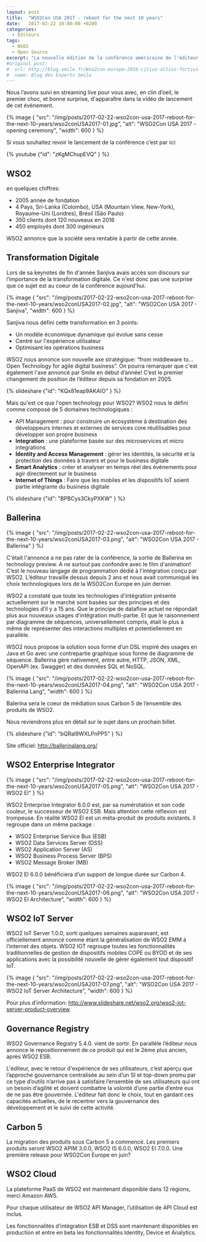 ```yaml
---
layout: post
title:  "WSO2Con USA 2017 - reboot for the next 10 years"
date:   2017-02-22 10:00:00 +0200
categories:
  - Editeurs
tags:
  - WSO2
  - Open Source
excerpt: "La nouvelle édition de la conférence américaine de l'éditeur WSO2, WSOConUSA 2017,  s’est ouverte dans un esprit de renaissance accompagné  d’airs d’opéra, de musiques traditionnelles chinoises et de ballerines."
#original_post:
#  url: http://blog.smile.fr/Wso2con-europe-2016-citius-altius-fortius
#  name: Blog des Experts Smile
---
```


Nous l’avons suivi en streaming live pour vous avec, en clin d’oeil, le premier choc, et bonne surprise, d'apparaître dans la vidéo de lancement de cet évènement.

{% image {
    "src": "/img/posts/2017-02-22-wso2con-usa-2017-reboot-for-the-next-10-years/wso2conUSA2017-01.jpg",
    "alt": "WSO2Con USA 2017 - opening ceremony",
    "width": 600 }  %}

Si vous souhaitez revoir le lancement de la conférence c’est par ici:

{% youtube {"id": "zKgMChupEVQ" } %}

## WSO2

en quelques chiffres:

- 2005 année de fondation
- 4 Pays, Sri-Lanka (Colombo), USA (Mountain View, New-York), Royaume-Uni (Londres), Brésil (São Paulo)
- 350 clients dont 120 nouveaux en 2016
- 450 employés dont 300 ingénieurs

WSO2 annonce que la société sera rentable à partir de cette année.

## Transformation Digitale

Lors de sa keynotes de fin d'année Sanjiva avais accès son discours sur l’importance de la transformation digitale. Ce n'est donc pas une surprise que ce sujet est au coeur de la conférence aujourd'hui.

{% image {
    "src": "/img/posts/2017-02-22-wso2con-usa-2017-reboot-for-the-next-10-years/wso2conUSA2017-02.jpg",
    "alt": "WSO2Con USA 2017 - Sanjiva",
    "width": 600 }  %}

Sanjiva nous défini cette transformation en 3 points:

- Un modèle économique dynamique qui évolue sans cesse
- Centré sur l'expérience utilisateur
- Optimisant les opérations business

WSO2 nous annonce son nouvelle axe stratégique: “from middleware to… Open Technology for agile digital business”. On pourra remarquer que c'est également l'axe annoncé par Smile en début d’année! C’est le premier changement de position de l’éditeur depuis sa fondation en 2005.

{% slideshare {"id": "KQx81eap9AKAIO" } %}

Mais qu'est ce que l'open technology pour WSO2? WSO2 nous le défini comme composé de 5 domaines technologiques :

- API Management : pour construire un écosystème à destination des développeurs internes et externes de services core réutilisables pour développer son propre business
- **Integration** : une plateforme basée sur des microservices et micro integrations
- **Identity and Access Management** : gérer les identités, la sécurité et la protection des données à travers et pour le business digitale
- **Smart Analytics** : créer et analyser en temps réel des événements pour agir directement sur le business
- **Internet of Things** : Faire que les mobiles et les dispositifs IoT soient partie intégrante du business digitale

{% slideshare {"id": "BPBCys3CkyPXKW" } %}

## Ballerina

{% image {
    "src": "/img/posts/2017-02-22-wso2con-usa-2017-reboot-for-the-next-10-years/wso2conUSA2017-03.png",
    "alt": "WSO2Con USA 2017 - Ballerina" }  %}

C'était l'annonce a ne pas rater de la conférence, la sortie de Ballerina en technology preview. A ne surtout pas confondre avec le film d'animation! C’est le nouveau langage de programmation dédié à l'intégration conçu par WSO2. L’éditeur travaille dessus depuis 2 ans et nous avait communiqué les choix technologiques lors de la WSO2Con Europe en juin dernier.

WSO2 a constaté que toute les technologies d'intégration présente actuellement sur le marché sont basées sur des principes et des technologies d’il y a 15 ans. Que le principe de dataflow actuel ne répondait plus aux nouveaux usages d'intégration multi-partie. Et que le raisonnement par diagramme de séquences, universellement compris, était le plus à même de représenter des interactions multiples et potentiellement en parallèle.

WSO2 nous propose la solution sous forme d’un DSL inspiré des usages en Java et Go avec une contrepartie graphique sous forme de diagramme de séquence. Ballerina gère nativement, entre autre, HTTP, JSON, XML, OpenAPI (ex. Swagger) et des données SQL et NoSQL.

{% image {
    "src": "/img/posts/2017-02-22-wso2con-usa-2017-reboot-for-the-next-10-years/wso2conUSA2017-04.png",
    "alt": "WSO2Con USA 2017 - Ballerina Lang",
    "width": 600 }  %}

Balerina sera le coeur de médiation sous Carbon 5 de l’ensemble des produits de WSO2.

Nous reviendrons plus en détail sur le sujet dans un prochain billet.

{% slideshare {"id": "bQRal9WXLPnPP5" } %}

Site officiel: http://ballerinalang.org/

## WSO2 Enterprise Integrator

{% image {
    "src": "/img/posts/2017-02-22-wso2con-usa-2017-reboot-for-the-next-10-years/wso2conUSA2017-05.png",
    "alt": "WSO2Con USA 2017 - WSO2 EI" }  %}

WSO2 Enterprise Integrator 6.0.0 est, par sa numérotation et son code couleur, le successeur de WSO2 ESB. Mais attention cette réflexion est trompeuse. En réalité WSO2 EI est un méta-produit de produits existants. Il regroupe dans un même package :

- WSO2 Enterprise Service Bus (ESB)
- WSO2 Data Services Server (DSS)
- WSO2 Application Server (AS)
- WSO2 Business Process Server (BPS)
- WSO2 Message Broker (MB)

WSO2 EI 6.0.0 bénéficiera d’un support de longue durée sur Carbon 4.

{% image {
    "src": "/img/posts/2017-02-22-wso2con-usa-2017-reboot-for-the-next-10-years/wso2conUSA2017-06.png",
    "alt": "WSO2Con USA 2017 - WSO2 EI Architecture",
    "width": 600 }  %}

## WSO2 IoT Server

WSO2 IoT Server 1.0.0, sorti quelques semaines auparavant, est officiellement annoncé comme étant la généralisation de WSO2 EMM à l’internet des objets. WSO2 IOT regroupe toutes les fonctionnalités traditionnelles de gestion de dispositifs mobiles COPE ou BYOD et de ses applications avec la possibilité nouvelle de gérer également tout dispositif IoT.

{% image {
    "src": "/img/posts/2017-02-22-wso2con-usa-2017-reboot-for-the-next-10-years/wso2conUSA2017-07.png",
    "alt": "WSO2Con USA 2017 - WSO2 IoT Server Architecture",
    "width": 600 }  %}

Pour plus d’information: http://www.slideshare.net/wso2.org/wso2-iot-server-product-overview

## Governance Registry

WSO2 Governance Registry 5.4.0. vient de sortir. En parallèle l’éditeur nous annonce le repositionnement de ce produit qui est le 2ème plus ancien, après WSO2 ESB.

L'éditeur, avec le retour d'expérience de ses utilisateurs, c’est aperçu que l’approche gouvernance centralisée au sein d’un SI et top-down promu par ce type d’outils n’arrive pas à satisfaire l’ensemble de ses utilisateurs qui ont un besoin d’agilité et doivent combattre la volonté d’une partie d’entre eux de ne pas être gouvernée. L'éditeur fait donc le choix, tout en gardant ces capacités actuelles, de le recentrer vers la gouvernance des développement et le suivi de cette activité.

## Carbon 5

La migration des produits sous Carbon 5 a commencé. Les premiers produits seront WSO2 APIM 3.0.0, WSO2 IS 6.0.0, WSO2 EI 7.0.0. Une première release pour WSO2Con Europe en juin?

## WSO2 Cloud

La plateforme PaaS de WSO2 est maintenant disponible dans 12 régions, merci Amazon AWS.

Pour chaque utilisateur de WSO2 API Manager, l’utilisation de API Cloud est inclus.

Les fonctionnalités d’intégration ESB et DSS sont maintenant disponibles en production et entre en beta les fonctionnalités Identity, Device et Analytics.

